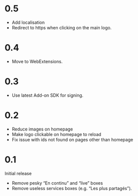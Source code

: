 # 0.5

* Add localisation
* Redirect to https when clicking on the main logo.

# 0.4

* Move to WebExtensions.

# 0.3

* Use latest Add-on SDK for signing.

# 0.2

* Reduce images on homepage
* Make logo clickable on homepage to reload
* Fix issue with ids not found on pages other than homepage


# 0.1

Initial release

* Remove pesky “En continu” and “live” boxes
* Remove useless services boxes (e.g. “Les plus partagés”).
